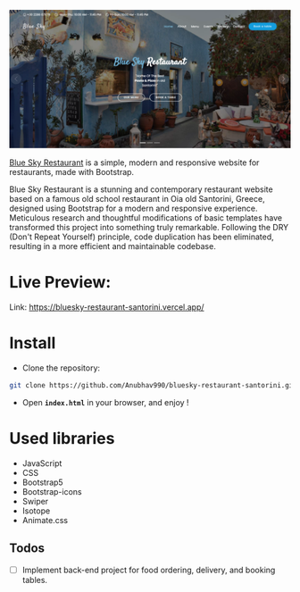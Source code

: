 ![Application screenshot](./assets/Screenshot.png)

[Blue Sky Restaurant](https://github.com/Anubhav990/bluesky-restaurant-santorini) is a simple, modern and responsive website for restaurants, made with Bootstrap.

<!-- some description about my project -->
Blue Sky Restaurant is a stunning and contemporary restaurant website based on a famous old school restaurant in Oia old Santorini, Greece, designed using Bootstrap for a modern and responsive experience. Meticulous research and thoughtful modifications of basic templates have transformed this project into something truly remarkable. Following the DRY (Don't Repeat Yourself) principle, code duplication has been eliminated, resulting in a more efficient and maintainable codebase.

# Live Preview:

Link:  https://bluesky-restaurant-santorini.vercel.app/

# Install

- Clone the repository:

```bash
git clone https://github.com/Anubhav990/bluesky-restaurant-santorini.git
```

- Open **`index.html`** in your browser, and enjoy !

# Used libraries

- JavaScript
- CSS
- Bootstrap5
- Bootstrap-icons
- Swiper
- Isotope
- Animate.css

## Todos

- [ ] Implement back-end project for food ordering, delivery, and booking tables.
